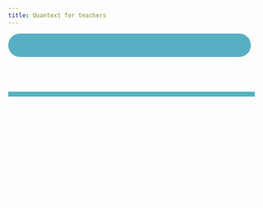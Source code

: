 ```yaml
---
title: Quantext for teachers
---
```

<div class="main-theme-fill-menu index_box">
    <div class="pt-0 pb-0" style="background: url('/static/img/smiling_girl.jpg');color:white;position: relative;opacity: 1;background-size:cover;background-position:top right">
        <div class="col-md-6 pl-5 pr-5 pb-5 mt-0 mb-5 pt-5" style="z-index: 4;">
            <div class="centerFlex">
                <div style="background:#57b0c2;padding: 1.5rem .8rem;border-radius: 10rem;margin-right: .5rem;margin-bottom: .5rem;">
                    <div class="inner-icon quantext-user" style="margin-bottom: -1rem;font-size: 2rem;margin-top: -.5rem;"></div>
                </div>
                <h2 style="font-weight:300">{{ page.title }}</h2>
            </div>
            <div style="border-bottom:10px solid #57b0c2;margin-bottom:2rem"></div>
            <div style="font-size: 1.2rem;font-weight: 300;">
                Helps you to understand your students:<br /><br />
                <ul>
                    <li>Address common misconceptions.</li>
                    <li>Identify and fix ambiguous or confusing material.</li>
                    <li>Identify changes in student learning.</li>
                    <li>Compare learning within and between student cohorts.</li>
                </ul>
            </div>
        </div>
        <div class="col-md-6" style="background: #193e45;position: absolute;top: 0;bottom: 0;left: 0;opacity: .95;z-index: 0;"></div>
    </div>
</div>
